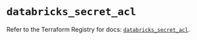 # `databricks_secret_acl`

Refer to the Terraform Registry for docs: [`databricks_secret_acl`](https://registry.terraform.io/providers/databricks/databricks/1.41.0/docs/resources/secret_acl).
